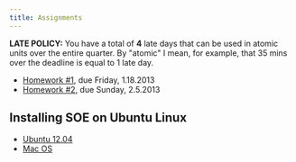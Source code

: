 ```yaml
---
title: Assignments 
---
```


**LATE POLICY:** You have a total of **4** late days that can be used in
atomic units over the entire quarter. By "atomic" I mean, for example, that
35 mins over the deadline is equal to 1 late day.

- [Homework #1](homeworks/hw1.html), due Friday, 1.18.2013
- [Homework #2](homeworks/hw2.html), due Sunday, 2.5.2013

<!---
- [Homework #3](homeworks/hw3.html), due Friday, February 24 
- [Homework #4](homeworks/hw4.html), due Friday, March 9
- [Final](homeworks/final.html)    , due Friday, March 23
-->

Installing SOE on Ubuntu Linux
------------------------------

<!--
- [Ubuntu 10.04](homeworks/soe-instructions-ubuntu-10.04.html)
- [Ubuntu 11.04](homeworks/soe-instructions-ubuntu-11.04.html)
-->

- [Ubuntu 12.04](homeworks/soe-instructions-ubuntu-12.04.html)
- [Mac OS](homeworks/soe-instructions-macos-10.6.html)

